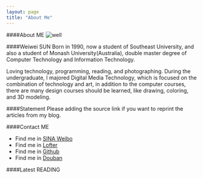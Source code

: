 ```yaml
---
layout: page
title: "About Me"
---
```

####About ME
![well](http://en.gravatar.com/avatar/48b4b2d677d28780288ab93737230019)

####Weiwei SUN
Born in 1990, now a student of Southeast University, and also a student of Monash University(Australia), double master degree of Computer Technology and Information Technology. 

Loving technology, programming, reading, and photographing. During the undergraduate, I majored Digital Media Technology, which is focused on the combination of technology and art, in addition to the computer courses, there are many design courses should be learned, like drawing, coloring, and 3D modeling.
    
    

####Statement
Please adding the source link if you want to reprint the articles from my blog.
    
    
    
####Contact ME
* Find me in [SINA Weibo][weibo]
* Find me in [Lofter][lofter]
* Find me in [Github][github]
* Find me in [Douban][douban]

[weibo]: http://weibo.com/swwol
[lofter]: http://wwsun.lofter.com
[github]: http://github.com/wwsun
[douban]: http://www.douban.com/people/swwol32/
    
    
    
####Latest READING
<script type="text/javascript" src="http://www.douban.com/service/badge/swwol32/?selection=latest&amp;picsize=medium&amp;show=collection&amp;n=18&amp;cat=book&amp;columns=6"></script>